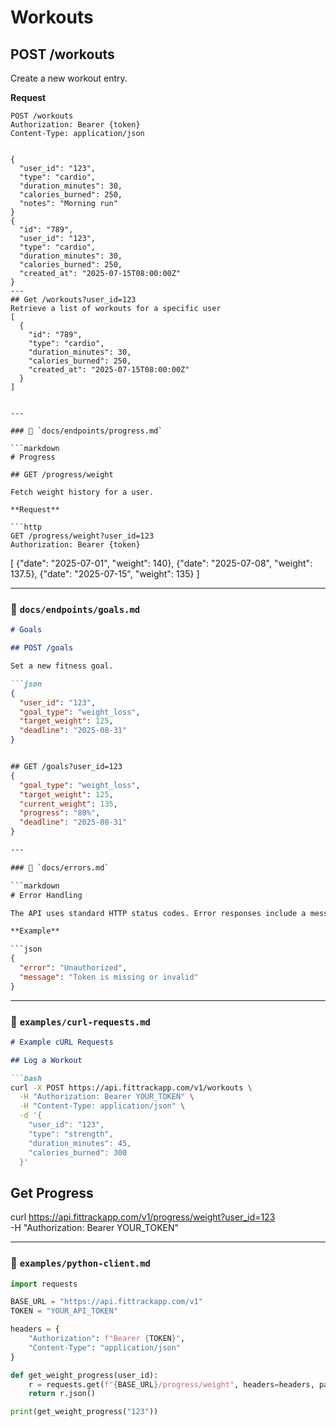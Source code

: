 # Workouts

## POST /workouts

Create a new workout entry.

**Request**

```http
POST /workouts
Authorization: Bearer {token}
Content-Type: application/json


{
  "user_id": "123",
  "type": "cardio",
  "duration_minutes": 30,
  "calories_burned": 250,
  "notes": "Morning run"
}
{
  "id": "789",
  "user_id": "123",
  "type": "cardio",
  "duration_minutes": 30,
  "calories_burned": 250,
  "created_at": "2025-07-15T08:00:00Z"
}
---
## Get /workouts?user_id=123
Retrieve a list of workouts for a specific user
[
  {
    "id": "789",
    "type": "cardio",
    "duration_minutes": 30,
    "calories_burned": 250,
    "created_at": "2025-07-15T08:00:00Z"
  }
]


---

### 🔹 `docs/endpoints/progress.md`

```markdown
# Progress

## GET /progress/weight

Fetch weight history for a user.

**Request**

```http
GET /progress/weight?user_id=123
Authorization: Bearer {token}
```

[
  {"date": "2025-07-01", "weight": 140},
  {"date": "2025-07-08", "weight": 137.5},
  {"date": "2025-07-15", "weight": 135}
]

---

### 🔹 `docs/endpoints/goals.md`

```markdown
# Goals

## POST /goals

Set a new fitness goal.

```json
{
  "user_id": "123",
  "goal_type": "weight_loss",
  "target_weight": 125,
  "deadline": "2025-08-31"
}


## GET /goals?user_id=123
{
  "goal_type": "weight_loss",
  "target_weight": 125,
  "current_weight": 135,
  "progress": "80%",
  "deadline": "2025-08-31"
}

---

### 🔹 `docs/errors.md`

```markdown
# Error Handling

The API uses standard HTTP status codes. Error responses include a message field.

**Example**

```json
{
  "error": "Unauthorized",
  "message": "Token is missing or invalid"
}
```


---

### 🔹 `examples/curl-requests.md`

```markdown
# Example cURL Requests

## Log a Workout

```bash
curl -X POST https://api.fittrackapp.com/v1/workouts \
  -H "Authorization: Bearer YOUR_TOKEN" \
  -H "Content-Type: application/json" \
  -d '{
    "user_id": "123",
    "type": "strength",
    "duration_minutes": 45,
    "calories_burned": 300
  }'
```

## Get Progress
curl https://api.fittrackapp.com/v1/progress/weight?user_id=123 \
  -H "Authorization: Bearer YOUR_TOKEN"


---

### 🔹 `examples/python-client.md`

```python
import requests

BASE_URL = "https://api.fittrackapp.com/v1"
TOKEN = "YOUR_API_TOKEN"

headers = {
    "Authorization": f"Bearer {TOKEN}",
    "Content-Type": "application/json"
}

def get_weight_progress(user_id):
    r = requests.get(f"{BASE_URL}/progress/weight", headers=headers, params={"user_id": user_id})
    return r.json()

print(get_weight_progress("123"))

